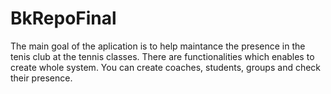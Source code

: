 # BkRepoFinal

The main goal of the aplication is to help maintance the presence in the tenis club at the tennis classes. There are functionalities which enables to create 
whole system. You can create coaches, students, groups and check their presence. 
